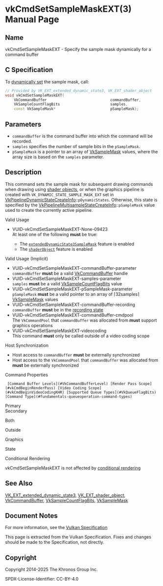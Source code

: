 # vkCmdSetSampleMaskEXT(3) Manual Page

## Name

vkCmdSetSampleMaskEXT - Specify the sample mask dynamically for a command buffer



## [](#_c_specification)C Specification

To [dynamically set](https://registry.khronos.org/vulkan/specs/latest/html/vkspec.html#pipelines-dynamic-state) the sample mask, call:

```c++
// Provided by VK_EXT_extended_dynamic_state3, VK_EXT_shader_object
void vkCmdSetSampleMaskEXT(
    VkCommandBuffer                             commandBuffer,
    VkSampleCountFlagBits                       samples,
    const VkSampleMask*                         pSampleMask);
```

## [](#_parameters)Parameters

- `commandBuffer` is the command buffer into which the command will be recorded.
- `samples` specifies the number of sample bits in the `pSampleMask`.
- `pSampleMask` is a pointer to an array of [VkSampleMask](https://registry.khronos.org/vulkan/specs/latest/man/html/VkSampleMask.html) values, where the array size is based on the `samples` parameter.

## [](#_description)Description

This command sets the sample mask for subsequent drawing commands when drawing using [shader objects](https://registry.khronos.org/vulkan/specs/latest/html/vkspec.html#shaders-objects), or when the graphics pipeline is created with `VK_DYNAMIC_STATE_SAMPLE_MASK_EXT` set in [VkPipelineDynamicStateCreateInfo](https://registry.khronos.org/vulkan/specs/latest/man/html/VkPipelineDynamicStateCreateInfo.html)::`pDynamicStates`. Otherwise, this state is specified by the [VkPipelineMultisampleStateCreateInfo](https://registry.khronos.org/vulkan/specs/latest/man/html/VkPipelineMultisampleStateCreateInfo.html)::`pSampleMask` value used to create the currently active pipeline.

Valid Usage

- [](#VUID-vkCmdSetSampleMaskEXT-None-09423)VUID-vkCmdSetSampleMaskEXT-None-09423  
  At least one of the following **must** be true:
  
  - The [`extendedDynamicState3SampleMask`](#features-extendedDynamicState3SampleMask) feature is enabled
  - The [`shaderObject`](#features-shaderObject) feature is enabled

Valid Usage (Implicit)

- [](#VUID-vkCmdSetSampleMaskEXT-commandBuffer-parameter)VUID-vkCmdSetSampleMaskEXT-commandBuffer-parameter  
  `commandBuffer` **must** be a valid [VkCommandBuffer](https://registry.khronos.org/vulkan/specs/latest/man/html/VkCommandBuffer.html) handle
- [](#VUID-vkCmdSetSampleMaskEXT-samples-parameter)VUID-vkCmdSetSampleMaskEXT-samples-parameter  
  `samples` **must** be a valid [VkSampleCountFlagBits](https://registry.khronos.org/vulkan/specs/latest/man/html/VkSampleCountFlagBits.html) value
- [](#VUID-vkCmdSetSampleMaskEXT-pSampleMask-parameter)VUID-vkCmdSetSampleMaskEXT-pSampleMask-parameter  
  `pSampleMask` **must** be a valid pointer to an array of ⌈32samples​⌉ [VkSampleMask](https://registry.khronos.org/vulkan/specs/latest/man/html/VkSampleMask.html) values
- [](#VUID-vkCmdSetSampleMaskEXT-commandBuffer-recording)VUID-vkCmdSetSampleMaskEXT-commandBuffer-recording  
  `commandBuffer` **must** be in the [recording state](#commandbuffers-lifecycle)
- [](#VUID-vkCmdSetSampleMaskEXT-commandBuffer-cmdpool)VUID-vkCmdSetSampleMaskEXT-commandBuffer-cmdpool  
  The `VkCommandPool` that `commandBuffer` was allocated from **must** support graphics operations
- [](#VUID-vkCmdSetSampleMaskEXT-videocoding)VUID-vkCmdSetSampleMaskEXT-videocoding  
  This command **must** only be called outside of a video coding scope

Host Synchronization

- Host access to `commandBuffer` **must** be externally synchronized
- Host access to the `VkCommandPool` that `commandBuffer` was allocated from **must** be externally synchronized

Command Properties

     [Command Buffer Levels](#VkCommandBufferLevel) [Render Pass Scope](#vkCmdBeginRenderPass) [Video Coding Scope](#vkCmdBeginVideoCodingKHR) [Supported Queue Types](#VkQueueFlagBits) [Command Type](#fundamentals-queueoperation-command-types)

Primary  
Secondary

Both

Outside

Graphics

State

Conditional Rendering

vkCmdSetSampleMaskEXT is not affected by [conditional rendering](#drawing-conditional-rendering)

## [](#_see_also)See Also

[VK\_EXT\_extended\_dynamic\_state3](https://registry.khronos.org/vulkan/specs/latest/man/html/VK_EXT_extended_dynamic_state3.html), [VK\_EXT\_shader\_object](https://registry.khronos.org/vulkan/specs/latest/man/html/VK_EXT_shader_object.html), [VkCommandBuffer](https://registry.khronos.org/vulkan/specs/latest/man/html/VkCommandBuffer.html), [VkSampleCountFlagBits](https://registry.khronos.org/vulkan/specs/latest/man/html/VkSampleCountFlagBits.html), [VkSampleMask](https://registry.khronos.org/vulkan/specs/latest/man/html/VkSampleMask.html)

## [](#_document_notes)Document Notes

For more information, see the [Vulkan Specification](https://registry.khronos.org/vulkan/specs/latest/html/vkspec.html#vkCmdSetSampleMaskEXT)

This page is extracted from the Vulkan Specification. Fixes and changes should be made to the Specification, not directly.

## [](#_copyright)Copyright

Copyright 2014-2025 The Khronos Group Inc.

SPDX-License-Identifier: CC-BY-4.0